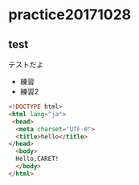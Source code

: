 # practice20171028
## test
テストだよ

+ 練習
+ 練習2

```html
<!DOCTYPE html>
<html lang="ja">
 <head>
  <meta charset="UTF-8">
  <title>hello</title>
</head>
  <body>
  Hello,CARET!
  </body>
</html>
```
